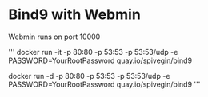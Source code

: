 # Bind9 with Webmin

Webmin runs on port 10000

'''
docker run -it -p 80:80 -p 53:53 -p 53:53/udp -e PASSWORD=YourRootPassword quay.io/spivegin/bind9

docker run -d -p 80:80 -p 53:53 -p 53:53/udp -e PASSWORD=YourRootPassword quay.io/spivegin/bind9
'''
